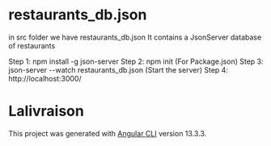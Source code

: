 # restaurants_db.json
in src folder we have restaurants_db.json
It contains a JsonServer database of restaurants

Step 1: npm install -g json-server
Step 2: npm init (For Package.json)
Step 3: json-server --watch restaurants_db.json  (Start the server)
Step 4: http://localhost:3000/


# Lalivraison

This project was generated with [Angular CLI](https://github.com/angular/angular-cli) version 13.3.3.
